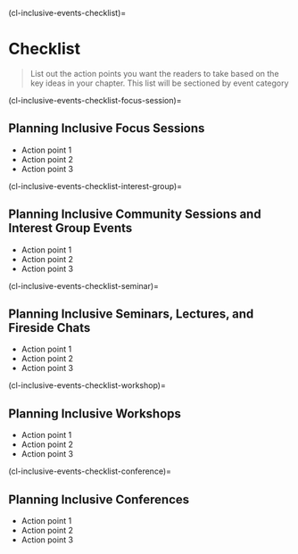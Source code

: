 (cl-inclusive-events-checklist)=
# Checklist

> List out the action points you want the readers to take based on the key ideas in your chapter.
> This list will be sectioned by event category


(cl-inclusive-events-checklist-focus-session)=
## Planning Inclusive Focus Sessions

- Action point 1
- Action point 2
- Action point 3

(cl-inclusive-events-checklist-interest-group)=
## Planning Inclusive Community Sessions and Interest Group Events

- Action point 1
- Action point 2
- Action point 3

(cl-inclusive-events-checklist-seminar)=
## Planning Inclusive Seminars, Lectures, and Fireside Chats

- Action point 1
- Action point 2
- Action point 3

(cl-inclusive-events-checklist-workshop)=
## Planning Inclusive Workshops

- Action point 1
- Action point 2
- Action point 3

(cl-inclusive-events-checklist-conference)=
## Planning Inclusive Conferences

- Action point 1
- Action point 2
- Action point 3


<!-- IMPORTANT!

- Use this template to create your chapter's checklist. This file should come after the main content of your chapter, but before the resources section.

BEFORE YOU GO

- Have a look at the Style Guide and the Maintaining Consistency chapters to ensure that you have followed the relevant recommendations on
  - Avoiding HTML
  - Consecutive headers
  - Labels and cross referencing
  - Using images
  - Latin abbreviations
  - References and citations
  - Title casing
  - Matching headers with reference in table of content

-->
